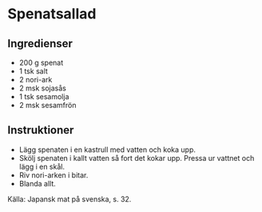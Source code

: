 # Spenatsallad

## Ingredienser

* 200 g spenat
* 1 tsk salt
* 2 nori-ark
* 2 msk sojasås
* 1 tsk sesamolja
* 2 msk sesamfrön

## Instruktioner

* Lägg spenaten i en kastrull med vatten och koka upp.
* Skölj spenaten i kallt vatten så fort det kokar upp. Pressa ur vattnet och lägg i en skål.
* Riv nori-arken i bitar.
* Blanda allt.

Källa: Japansk mat på svenska, s. 32.